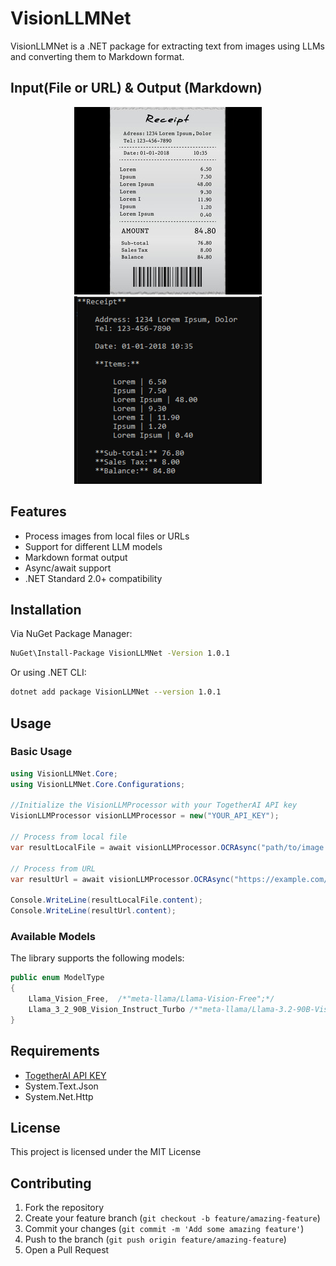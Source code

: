 # VisionLLMNet

VisionLLMNet is a .NET package  for extracting text from images using LLMs and converting them to Markdown format.

## Input(File or URL) & Output (Markdown)
<p align="center">
  <img src="input.jpg" >
  <img src="_output.png" >
</p>

## Features

- Process images from local files or URLs
- Support for different LLM models
- Markdown format output
- Async/await support
- .NET Standard 2.0+ compatibility

## Installation

Via NuGet Package Manager:

```bash
NuGet\Install-Package VisionLLMNet -Version 1.0.1
```

Or using .NET CLI:

```bash
dotnet add package VisionLLMNet --version 1.0.1
```

## Usage

### Basic Usage

```csharp
using VisionLLMNet.Core;
using VisionLLMNet.Core.Configurations;

//Initialize the VisionLLMProcessor with your TogetherAI API key
VisionLLMProcessor visionLLMProcessor = new("YOUR_API_KEY");

// Process from local file
var resultLocalFile = await visionLLMProcessor.OCRAsync("path/to/image.jpg", ModelType.Llama_Vision_Free);

// Process from URL
var resultUrl = await visionLLMProcessor.OCRAsync("https://example.com/image.jpg", ModelType.Llama_Vision_Free);

Console.WriteLine(resultLocalFile.content);
Console.WriteLine(resultUrl.content);
```

### Available Models

The library supports the following models:

```csharp
public enum ModelType
{
    Llama_Vision_Free,  /*"meta-llama/Llama-Vision-Free";*/
    Llama_3_2_90B_Vision_Instruct_Turbo /*"meta-llama/Llama-3.2-90B-Vision-Instruct-Turbo";*/
}
```
## Requirements
- [TogetherAI API KEY](https://www.together.ai)
- System.Text.Json
- System.Net.Http

## License

This project is licensed under the MIT License

## Contributing

1. Fork the repository
2. Create your feature branch (`git checkout -b feature/amazing-feature`)
3. Commit your changes (`git commit -m 'Add some amazing feature'`)
4. Push to the branch (`git push origin feature/amazing-feature`)
5. Open a Pull Request
